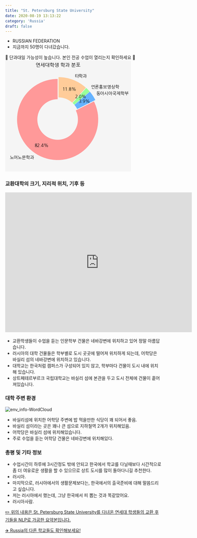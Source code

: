 ```yaml
---
title: "St. Petersburg State University"
date: 2020-08-19 13:13:22
category: 'Russia'
draft: false
---
```



* RUSSIAN FEDERATION
* 지금까지 50명이 다녀갔습니다. 

🚨 단과대일 가능성이 높습니다. 본인 전공 수업이 열리는지 확인하세요 🚨
![department-info](../plots/RU000003.png)
### 교환대학의 크기, 지리적 위치, 기후 등
<iframe
width="600"
height="450"
frameborder="0" style="border:0"
src="https://www.google.com/maps/embed/v1/place?key=AIzaSyC9e1AME-pVmWC4hBpFdu5S4dKzyepa3HQ&q=St.+Petersburg+State+University&center=59.941894,30.2989199&zoom=14" allowfullscreen>
</iframe>

* 교환학생들이 수업을 듣는 인문학부 건물은 네바강변에 위치하고 있어 정말 아름답습니다.
* 러시아의 대학 건물들은 학부별로 도시 곳곳에 떨어져 위치하게 되는데, 어학당은 바실리 섬의 네바강변에 위치하고 있습니다.
* 대학교는 한국처럼 캠퍼스가 구성되어 있지 않고, 학부마다 건물이 도시 내에 위치해 있습니다.
* 상트페테르부르크 국립대학교는 바실리 섬에 본관을 두고 도시 전체에 건물이 흩어져있습니다.


### 대학 주변 환경

![env_info-WordCloud](../univ_wordclouds_okt/env_info/RU000003_env_info_okt.png)

* 바실리섬에 위치한 어학당 주변에 밥 먹을만한 식당이 꽤 되어서 좋음.
* 바실리 섬이라는 곳은 꽤나 큰 섬으로 지하철역 2개가 위치해있음.
* 어학당은 바실리 섬에 위치해있습니다.
* 주로 수업을 듣는 어학당 건물은 네바강변에 위치해있다.


### 총평 및 기타 정보 
* 수업시간이 하루에 3시간정도 밖에 안되고 한국에서 학교를 다닐때보다 시간적으로 좀 더 여유로운 생활을 할 수 있으므로 상트 도시를 많이 돌아다니길 추천한다.
* 러시아.
* 마지막으로, 러시아에서의 생활문제보다는, 한국에서의 출국준비에 대해 말씀드리고 싶습니다.
* 저는 러시아에서 했는데, 그냥 한국에서 피 뽑는 것과 똑같았어요.
* 러시아사람.


[✏️ 위의 내용은 St. Petersburg State University를 다녀온 연세대 학생들의 교환 후기들을 NLP로 가공한 요약본입니다.](http://oia.yonsei.ac.kr/partner/expReport.asp?ucode=RU000003&bgbn=A)

[✈️ Russia의 다른 학교들도 확인해보세요!](https://yonsei-exchange.netlify.app/?category=Russia)
